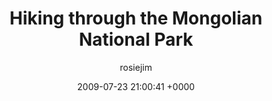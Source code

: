 ---
blog: travel
date: 2009-07-23 21:00:41 +0000
title: "Hiking through the Mongolian National Park"
author: rosiejim
permalink: /mongolia/töv/china-2009/three-nations/hiking-through-the-mongolian-national-park/
---